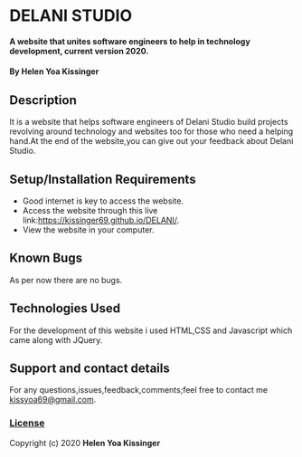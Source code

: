 
# DELANI STUDIO
#### A website that unites software engineers to help in technology development, current version 2020.
#### By **Helen Yoa Kissinger**
## Description
It is a website that helps software engineers of Delani Studio build projects revolving around technology and websites too for those who need a helping hand.At the end of the website,you can give out your feedback about Delani Studio. 
## Setup/Installation Requirements
* Good internet is key to access the website.
* Access the website through this live link:https://kissinger69.github.io/DELANI/. 
* View the website in your computer.
## Known Bugs
As per now there are no bugs. 
## Technologies Used
For the development of this website i used HTML,CSS and Javascript which came along with JQuery.
## Support and contact details
For any questions,issues,feedback,comments;feel free to contact me kissyoa69@gmail.com.
### [License](https://github.com/kissinger69/DELANI-STUDIO/blob/master/LICENSE)
Copyright (c) 2020 **Helen Yoa Kissinger**
